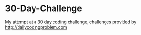 # 30-Day-Challenge
My attempt at a 30 day coding challenge, challenges provided by http://dailycodingproblem.com
